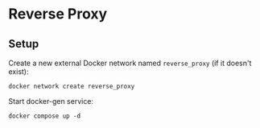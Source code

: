 # Reverse Proxy

##  Setup
Create a new external Docker network named `reverse_proxy` (if it doesn't exist):
```
docker network create reverse_proxy
```

Start docker-gen service:
```
docker compose up -d
```
